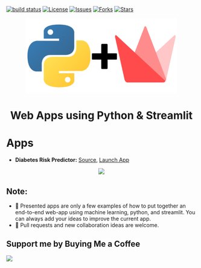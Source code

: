 [![build status](https://travis-ci.com/amirhessam88/python-streamlit-apps.svg?branch=master)](https://travis-ci.com/github/amirhessam88/python-streamlit-apps)
[![License](https://img.shields.io/github/license/amirhessam88/python-streamlit-apps)](https://github.com/amirhessam88/python-streamlit-apps/blob/master/LICENSE)
[![Issues](https://img.shields.io/github/issues/amirhessam88/python-streamlit-apps)](https://github.com/amirhessam88/python-streamlit-apps/issues)
[![Forks](https://img.shields.io/github/forks/amirhessam88/python-streamlit-apps)](https://github.com/amirhessam88/python-streamlit-apps/network/members)
[![Stars](https://img.shields.io/github/stars/amirhessam88/python-streamlit-apps)](https://github.com/amirhessam88/python-streamlit-apps/stargazers)


<p align="center">
<a href="https://www.github.com/amirhessam88/python-streamlit-apps/">
  <img src="https://raw.githubusercontent.com/amirhessam88/python-streamlit-apps/master/assets/design/header.png" width="400"></img></a>
</p>

<h1 align="center">
    Web Apps using Python & Streamlit
</h1>


# Apps
- **Diabetes Risk Predictor:** [Source](apps/diabetes-risk-predictor/), [Launch App](https://share.streamlit.io/amirhessam88/python-streamlit-apps/apps/diabetes-risk-predictor/app.py)
<p align="center">
  <img src="https://raw.githubusercontent.com/amirhessam88/python-streamlit-apps/master/assets/demo/demo-diabetes-risk-predictor.gif" width="750"></img>
</p>

## Note:
- 🔭 Presented apps are only a few examples of how to put together an end-to-end web-app using machine learning, python, and streamlit. You can always add your ideas to improve the current app.
- 👯 Pull requests and new collaboration ideas are welcome.


## Support me by Buying Me a Coffee

<a href="https://www.buymeacoffee.com/amirhessam"><img src="https://img.buymeacoffee.com/button-api/?text=Buy me a coffee&emoji=&slug=amirhessam&button_colour=5F7FFF&font_colour=ffffff&font_family=Cookie&outline_colour=000000&coffee_colour=FFDD00"></a>
